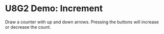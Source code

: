 U8G2 Demo: Increment
====================

Draw a counter with up and down arrows. Pressing the buttons will increase or
decrease the count.

